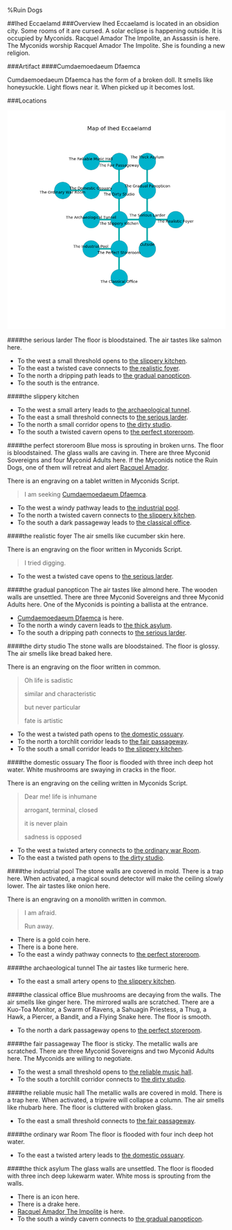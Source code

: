 %Ruin Dogs

##Ihed Eccaelamd
###Overview
Ihed Eccaelamd is located in an obsidion city. Some rooms of it are cursed. A solar eclipse is happening outside. It is occupied by Myconids. <a name="Racquel-Amador-The-Impolite"></a>Racquel Amador The Impolite, an Assassin is here. The Myconids worship Racquel Amador The Impolite. She  is founding a new religion. 



###Artifact
####<a name="Cumdaemoedaeum-Dfaemca"></a>Cumdaemoedaeum Dfaemca


Cumdaemoedaeum Dfaemca has the form of a broken doll. It smells like honeysuckle. Light flows near it. When picked up it becomes lost. 





###Locations


![](../v2/images/Ihed-Eccaelamd.png)

####<a name="the-serious-larder"></a>the serious larder
The floor is bloodstained. The air tastes like salmon here. 



* To the west a small threshold opens to [the slippery kitchen](#the-slippery-kitchen).
* To the east a twisted cave connects to [the realistic foyer](#the-realistic-foyer).
* To the north a dripping path leads to [the gradual panopticon](#the-gradual-panopticon).
* To the south is the entrance.


####<a name="the-slippery-kitchen"></a>the slippery kitchen




* To the west a small artery leads to [the archaeological tunnel](#the-archaeological-tunnel).
* To the east a small threshold connects to [the serious larder](#the-serious-larder).
* To the north a small corridor opens to [the dirty studio](#the-dirty-studio).
* To the south a twisted cavern opens to [the perfect storeroom](#the-perfect-storeroom).


####<a name="the-perfect-storeroom"></a>the perfect storeroom
Blue moss is sprouting in broken urns. The floor is bloodstained. The glass walls are caving in. There are three Myconid Sovereigns and four Myconid Adults here. If the Myconids notice the Ruin Dogs, one of them will retreat and alert [Racquel Amador](#Racquel-Amador). 

There is an engraving on a tablet written in Myconids Script. 

> I am seeking [Cumdaemoedaeum Dfaemca](#Cumdaemoedaeum-Dfaemca).
>


* To the west a windy pathway leads to [the industrial pool](#the-industrial-pool).
* To the north a twisted cavern connects to [the slippery kitchen](#the-slippery-kitchen).
* To the south a dark passageway leads to [the classical office](#the-classical-office).


####<a name="the-realistic-foyer"></a>the realistic foyer
The air smells like cucumber skin here. 

There is an engraving on the floor written in Myconids Script. 

> I tried digging.
>


* To the west a twisted cave opens to [the serious larder](#the-serious-larder).


####<a name="the-gradual-panopticon"></a>the gradual panopticon
The air tastes like almond here. The wooden walls are unsettled. There are three Myconid Sovereigns and three Myconid Adults here. One of the Myconids is pointing a ballista at the entrance. 



* [Cumdaemoedaeum Dfaemca](#Cumdaemoedaeum-Dfaemca) is here.
* To the north a windy cavern leads to [the thick asylum](#the-thick-asylum).
* To the south a dripping path connects to [the serious larder](#the-serious-larder).


####<a name="the-dirty-studio"></a>the dirty studio
The stone walls are bloodstained. The floor is glossy. The air smells like bread baked here. 

There is an engraving on the floor written in common. 

> Oh life is sadistic
>
> similar and characteristic
>
> but never particular
>
> fate is artistic
>


* To the west a twisted path opens to [the domestic ossuary](#the-domestic-ossuary).
* To the north a torchlit corridor leads to [the fair passageway](#the-fair-passageway).
* To the south a small corridor leads to [the slippery kitchen](#the-slippery-kitchen).


####<a name="the-domestic-ossuary"></a>the domestic ossuary
The floor is flooded with three inch deep hot water. White mushrooms are swaying in cracks in the floor. 

There is an engraving on the ceiling written in Myconids Script. 

> Dear me! life is inhumane
>
> arrogant, terminal, closed
>
> it is never plain
>
> sadness is opposed
>


* To the west a twisted artery connects to [the ordinary war Room](#the-ordinary-war-Room).
* To the east a twisted path opens to [the dirty studio](#the-dirty-studio).


####<a name="the-industrial-pool"></a>the industrial pool
The stone walls are covered in mold. There is a trap here. When activated, a magical sound detector will make the ceiling slowly lower. The air tastes like onion here. 

There is an engraving on a monolith written in common. 

> I am afraid.
>
> Run away.
>


* There is a gold coin here.
* There is a bone here.
* To the east a windy pathway connects to [the perfect storeroom](#the-perfect-storeroom).


####<a name="the-archaeological-tunnel"></a>the archaeological tunnel
The air tastes like turmeric here. 



* To the east a small artery opens to [the slippery kitchen](#the-slippery-kitchen).


####<a name="the-classical-office"></a>the classical office
Blue mushrooms are decaying from the walls. The air smells like ginger here. The mirrored walls are scratched. There are a Kuo-Toa Monitor, a Swarm of Ravens, a Sahuagin Priestess, a Thug, a Hawk, a Piercer, a Bandit, and a Flying Snake here. The floor is smooth. 



* To the north a dark passageway opens to [the perfect storeroom](#the-perfect-storeroom).


####<a name="the-fair-passageway"></a>the fair passageway
The floor is sticky. The metallic walls are scratched. There are three Myconid Sovereigns and two Myconid Adults here. The Myconids are willing to negotiate. 



* To the west a small threshold opens to [the reliable music hall](#the-reliable-music-hall).
* To the south a torchlit corridor connects to [the dirty studio](#the-dirty-studio).


####<a name="the-reliable-music-hall"></a>the reliable music hall
The metallic walls are covered in mold. There is a trap here. When activated, a tripwire will collapse a column. The air smells like rhubarb here. The floor is cluttered with broken glass. 



* To the east a small threshold connects to [the fair passageway](#the-fair-passageway).


####<a name="the-ordinary-war-Room"></a>the ordinary war Room
The floor is flooded with four inch deep hot water. 



* To the east a twisted artery leads to [the domestic ossuary](#the-domestic-ossuary).


####<a name="the-thick-asylum"></a>the thick asylum
The glass walls are unsettled. The floor is flooded with three inch deep lukewarm water. White moss is sprouting from the walls. 



* There is an icon here.
* There is a drake here.
* [Racquel Amador The Impolite](#Racquel-Amador-The-Impolite) is here.
* To the south a windy cavern connects to [the gradual panopticon](#the-gradual-panopticon).


